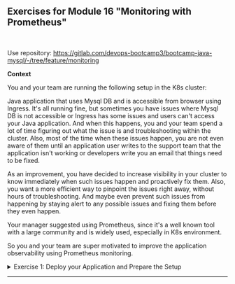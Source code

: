 ## Exercises for Module 16 "Monitoring with Prometheus"
<br />

Use repository: https://gitlab.com/devops-bootcamp3/bootcamp-java-mysql/-/tree/feature/monitoring

**Context**

You and your team are running the following setup in the K8s cluster:

Java application that uses Mysql DB and is accessible from browser using Ingress. It's all running fine, but sometimes you have issues where Mysql DB is not accessible or Ingress has some issues and users can't access your Java application. And when this happens, you and your team spend a lot of time figuring out what the issue is and troubleshooting within the cluster. Also, most of the time when these issues happen, you are not even aware of them until an application user writes to the support team that the application isn't working or developers write you an email that things need to be fixed.

As an improvement, you have decided to increase visibility in your cluster to know immediately when such issues happen and proactively fix them. Also, you want a more efficient way to pinpoint the issues right away, without hours of troubleshooting. And maybe even prevent such issues from happening by staying alert to any possible issues and fixing them before they even happen.

Your manager suggested using Prometheus, since it's a well known tool with a large community and is widely used, especially in K8s environment.

So you and your team are super motivated to improve the application observability using Prometheus monitoring.

<details>
<summary>Exercise 1: Deploy your Application and Prepare the Setup</summary>
<br />

**Tasks:**

- Create a K8s cluster
- Deploy Mysql database for your Java application with 2 replicas (You can use the following helm chart: https://github.com/bitnami/charts/tree/master/bitnami/mysql)
- Deploy Java Maven application with 3 replicas that talks to the Mysql DB
- Deploy Nginx Ingress Controller (You can use the following helm chart: https://github.com/kubernetes/ingress-nginx/tree/master/charts/ingress-nginx)
- Now configure access to your Java application using an Ingress rule

You can use the Ansible playbook from Ansible exercises 7 & 8 with a few adjustments to configure this setup. 

**Solution:**



</details>

******